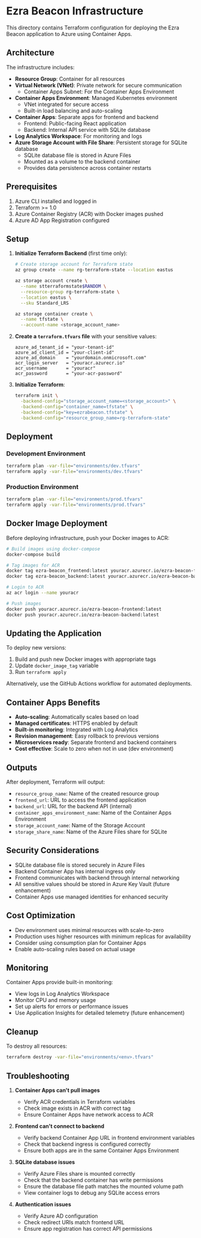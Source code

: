 # Ezra Beacon Infrastructure

This directory contains Terraform configuration for deploying the Ezra Beacon application to Azure using Container Apps.

## Architecture

The infrastructure includes:
- **Resource Group**: Container for all resources
- **Virtual Network (VNet)**: Private network for secure communication
  - Container Apps Subnet: For the Container Apps Environment
- **Container Apps Environment**: Managed Kubernetes environment
  - VNet integrated for secure access
  - Built-in load balancing and auto-scaling
- **Container Apps**: Separate apps for frontend and backend
  - Frontend: Public-facing React application
  - Backend: Internal API service with SQLite database
- **Log Analytics Workspace**: For monitoring and logs
- **Azure Storage Account with File Share**: Persistent storage for SQLite database
  - SQLite database file is stored in Azure Files
  - Mounted as a volume to the backend container
  - Provides data persistence across container restarts

## Prerequisites

1. Azure CLI installed and logged in
2. Terraform >= 1.0
3. Azure Container Registry (ACR) with Docker images pushed
4. Azure AD App Registration configured

## Setup

1. **Initialize Terraform Backend** (first time only):
   ```bash
   # Create storage account for Terraform state
   az group create --name rg-terraform-state --location eastus
   
   az storage account create \
     --name stterraformstate$RANDOM \
     --resource-group rg-terraform-state \
     --location eastus \
     --sku Standard_LRS
   
   az storage container create \
     --name tfstate \
     --account-name <storage_account_name>
   ```

2. **Create a `terraform.tfvars` file** with your sensitive values:
   ```hcl
   azure_ad_tenant_id = "your-tenant-id"
   azure_ad_client_id = "your-client-id"
   azure_ad_domain    = "yourdomain.onmicrosoft.com"
   acr_login_server   = "youracr.azurecr.io"
   acr_username       = "youracr"
   acr_password       = "your-acr-password"
   ```

3. **Initialize Terraform**:
   ```bash
   terraform init \
     -backend-config="storage_account_name=<storage_account>" \
     -backend-config="container_name=tfstate" \
     -backend-config="key=ezrabeacon.tfstate" \
     -backend-config="resource_group_name=rg-terraform-state"
   ```

## Deployment

### Development Environment
```bash
terraform plan -var-file="environments/dev.tfvars"
terraform apply -var-file="environments/dev.tfvars"
```

### Production Environment
```bash
terraform plan -var-file="environments/prod.tfvars"
terraform apply -var-file="environments/prod.tfvars"
```

## Docker Image Deployment

Before deploying infrastructure, push your Docker images to ACR:

```bash
# Build images using docker-compose
docker-compose build

# Tag images for ACR
docker tag ezra-beacon_frontend:latest youracr.azurecr.io/ezra-beacon-frontend:latest
docker tag ezra-beacon_backend:latest youracr.azurecr.io/ezra-beacon-backend:latest

# Login to ACR
az acr login --name youracr

# Push images
docker push youracr.azurecr.io/ezra-beacon-frontend:latest
docker push youracr.azurecr.io/ezra-beacon-backend:latest
```

## Updating the Application

To deploy new versions:
1. Build and push new Docker images with appropriate tags
2. Update `docker_image_tag` variable
3. Run `terraform apply`

Alternatively, use the GitHub Actions workflow for automated deployments.

## Container Apps Benefits

- **Auto-scaling**: Automatically scales based on load
- **Managed certificates**: HTTPS enabled by default
- **Built-in monitoring**: Integrated with Log Analytics
- **Revision management**: Easy rollback to previous versions
- **Microservices ready**: Separate frontend and backend containers
- **Cost effective**: Scale to zero when not in use (dev environment)

## Outputs

After deployment, Terraform will output:
- `resource_group_name`: Name of the created resource group
- `frontend_url`: URL to access the frontend application
- `backend_url`: URL for the backend API (internal)
- `container_apps_environment_name`: Name of the Container Apps Environment
- `storage_account_name`: Name of the Storage Account
- `storage_share_name`: Name of the Azure Files share for SQLite

## Security Considerations

- SQLite database file is stored securely in Azure Files
- Backend Container App has internal ingress only
- Frontend communicates with backend through internal networking
- All sensitive values should be stored in Azure Key Vault (future enhancement)
- Container Apps use managed identities for enhanced security

## Cost Optimization

- Dev environment uses minimal resources with scale-to-zero
- Production uses higher resources with minimum replicas for availability
- Consider using consumption plan for Container Apps
- Enable auto-scaling rules based on actual usage

## Monitoring

Container Apps provide built-in monitoring:
- View logs in Log Analytics Workspace
- Monitor CPU and memory usage
- Set up alerts for errors or performance issues
- Use Application Insights for detailed telemetry (future enhancement)

## Cleanup

To destroy all resources:
```bash
terraform destroy -var-file="environments/<env>.tfvars"
```

## Troubleshooting

1. **Container Apps can't pull images**
   - Verify ACR credentials in Terraform variables
   - Check image exists in ACR with correct tag
   - Ensure Container Apps have network access to ACR

2. **Frontend can't connect to backend**
   - Verify backend Container App URL in frontend environment variables
   - Check that backend ingress is configured correctly
   - Ensure both apps are in the same Container Apps Environment

3. **SQLite database issues**
   - Verify Azure Files share is mounted correctly
   - Check that the backend container has write permissions
   - Ensure the database file path matches the mounted volume path
   - View container logs to debug any SQLite access errors

4. **Authentication issues**
   - Verify Azure AD configuration
   - Check redirect URIs match frontend URL
   - Ensure app registration has correct API permissions